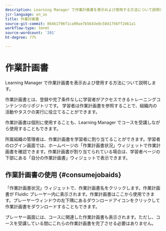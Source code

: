 ```yaml
---
description: Learning Manager で作業計画書を表示および使用する方法について説明します。
jcr-language: en_us
title: 作業計画書
source-git-commit: 864b1796f1ca99ae7b5643e8c58d1756ff2461a1
workflow-type: tm+mt
source-wordcount: '201'
ht-degree: 77%

---
```




# 作業計画書

Learning Manager で作業計画書を表示および使用する方法について説明します。

作業計画書とは、登録や完了条件なしに学習者がアクセスできるトレーニングコンテンツのリポジトリです。 学習者は作業計画書を参照することで、組織内の活動やタスクの実行に役立てることができます。

作業計画書は個別に使用することも、Learning Manager でコースを受講しながら使用することもできます。

所属組織の管理者は、作業計画書を学習者に割り当てることができます。学習者のログイン画面では、ホームページの「作業計画書状況」ウィジェットで作業計画書を確認できます。作業計画書が割り当てられている場合は、学習者ページの下部にある「自分の作業計画書」ウィジェットで表示できます。

## 作業計画書の使用 {#consumejobaids}

「作業計画書状況」ウィジェットで、作業計画書名をクリックします。作業計画書が Fluidic プレーヤー内に表示されます。作業計画書はここから使用できます。プレーヤーウィンドウの左下隅にあるダウンロードアイコンをクリックして作業計画書をダウンロードすることもできます。

プレーヤー画面には、コースに関連した作業計画書も表示されます。ただし、コースを受講している間にこれらの作業計画書を完了させる必要はありません。
